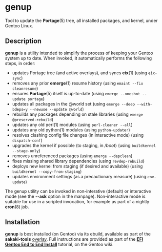 # genup
Tool to update the **Portage**(5) tree, all installed packages, and kernel, under Gentoo Linux.

## Description
**genup** is  a  utility  intended  to  simplify the process of keeping your Gentoo system up to date.  When invoked, it automatically performs the following steps, in order:
* updates Portage tree (and active overlays), and syncs **eix**(1)
(using `eix-sync`)
* removes any prior **emerge**(1) resume history
(using `emaint --fix cleanresume`)
* ensures **Portage**(5) itself is up-to-date
(using `emerge --oneshot --update portage`)
* updates all packages in the @world set
(using `emerge --deep --with-bdeps=y --newuse --update @world`)
* rebuilds any packages depending on stale libraries
(using `emerge @preserved-rebuild`)
* updates any old perl(1) modules
(using `perl-cleaner --all`)
* updates any old python(1) modules
(using `python-updater`)
* resolves clashing config file changes (in interactive mode)
(using `dispatch-conf`)
* upgrades the kernel if possible (to staging, in _/boot_)
(using `buildkernel --stage-only`)
* removes unreferenced packages
(using `emerge --depclean`)
* fixes missing shared library dependencies
(using `revdep-rebuild`)
* deploys new kernel from staging (if desired and available)
(using `buildkernel --copy-from-staging`)
* updates environment settings (as a precautionary measure)
(using `env-update`)

The genup utility can be invoked in non-interative (default) or interactive mode (see the  **--ask**  option in the manpage).   Non-interactive  mode  is  suitable  for use in a scripted invocation, for example as part of a nightly **cron**(8) job.

## Installation

**genup** is best installed (on Gentoo) via its ebuild, available as part of the **sakaki-tools** [overlay](https://github.com/sakaki-/sakaki-tools).
Full instructions are provided as part of the [**EFI Gentoo End to End Install**](https://wiki.gentoo.org/wiki/EFI_Gentoo_End_to_End_Install) tutorial, on the Gentoo wiki.
